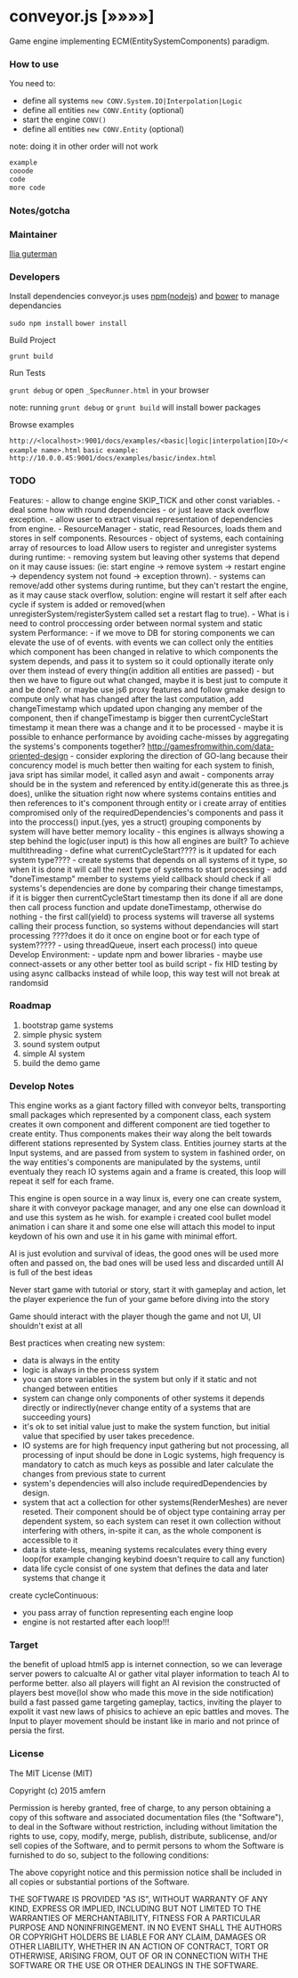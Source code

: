 conveyor.js [»»»»]
===

Game engine implementing ECM(EntitySystemComponents) paradigm.


### How to use
You need to:
* define all systems `new CONV.System.IO|Interpolation|Logic`
* define all entities `new CONV.Entity` (optional)
* start the engine `CONV()`
* define all entities `new CONV.Entity` (optional)

note: doing it in other order will not work


```javascript
example
cooode
code
more code
```

### Notes/gotcha


### Maintainer

[Ilia guterman](https://github.com/amfern)

### Developers

Install dependencies
conveyor.js uses [npm](https://www.npmjs.org/)([nodejs](http://nodejs.org/)) and [bower](http://bower.io/) to manage dependancies

`sudo npm install`
`bower install`

Build Project

`grunt build`

Run Tests

`grunt debug`
or open `_SpecRunner.html` in your browser

note: running `grunt debug` or `grunt build` will install bower packages

Browse examples

`http://<localhost>:9001/docs/examples/<basic|logic|interpolation|IO>/<example name>.html`
`basic example: http://10.0.0.45:9001/docs/examples/basic/index.html`

### TODO
Features:
    - allow to change engine SKIP_TICK and other const variables.
    - deal some how with round dependencies - or just leave stack overflow exception.
    - allow user to extract visual representation of dependencies from engine.
    - ResourceManager - static, read Resources, loads them and stores in self components.
    Resources - object of systems, each containing array of resources to load
Allow users to register and unregister systems during runtime:
    - removing system but leaving other systems that depend on it may cause issues: (ie: start engine -> remove system -> restart engine -> dependency system not found -> exception thrown).
    - systems can remove/add other systems during runtime, but they can't restart the engine, as it may cause stack overflow, solution: engine will restart it self after each cycle if system is added or removed(when unregisterSystem/registerSystem called set a restart flag to true).
    - What is i need to control proccessing order between normal system and static system
Performance:
    - if we move to DB for storing components we can elevate the use of of events. with events we can collect only the entities which component has been changed in relative to which components the system depends, and pass it to system so it could optionally iterate only over them instead of every thing(in addition all entities are passed) - but then we have to figure out what changed, maybe it is best just to compute it and be done?.
    or maybe use js6 proxy features and follow gmake design to compute only what has changed
    after the last computation, add changeTimestamp which updated upon changing any member of the component, then if changeTimestamp is bigger then currentCycleStart timestamp it mean there
    was a change and it to be processed
    - maybe it is possible to enhance performance by avoiding cache-misses by aggregating the systems's components together? http://gamesfromwithin.com/data-oriented-design
    - consider exploring the direction of GO-lang because their concurency model is much better then waiting for each system to finish, java sript has similar model, it called asyn and await
    - components array should be in the system and referenced by entity.id(generate this as three.js does), unlike the situation right now where systems contains entities and then references to it's component through entity
    or i create array of entities compromised only of the requiredDependencies's components and pass it into the proccess() input.(yes, yes a struct)
    grouping components by system will have better memory locality
    - this engines is allways showing a step behind the logic(user input) is this how all    engines are built?
To achieve multithreading
    - define what currentCycleStart???? is it updated for each system type????
    - create systems that depends on all systems of it type, so when it is done
    it will call the next type of systems to start processing
    - add "doneTimestamp" member to systems
    yield callback should check if all systems's dependencies are done
    by comparing their change timestamps,
    if it is bigger then currentCycleStart timestamp then its done
    if all are done then call process function and update doneTimestamp,
    otherwise do nothing
    - the first call(yield) to process systems will traverse all systems
    calling their process function, so systems without dependancies will start processing
    ????does it do it once on engine boot or for each type of system?????
    - using threadQueue, insert each process() into queue
Develop Environment:
    - update npm and bower libraries
    - maybe use connect-assets or any other better tool as build script
    - fix HID testing by using async callbacks instead of while loop, this way test will not break at randomsid


### Roadmap
1. bootstrap game systems
2. simple physic system
3. sound system output
4. simple AI system
5. build the demo game


### Develop Notes
This engine works as a giant factory filled with conveyor belts, transporting small packages which represented by a component class, each system creates it own component and different component are tied together to create entity.
Thus components makes their way along the belt towards different stations represented by System class.
Entities journey starts at the Input systems, and are passed from system to system in fashined order, on the way entities's components are manipulated by the systems, until eventualy they reach IO systems again and a frame is created, this loop will repeat it self for each frame.

This engine is open source in a way linux is, every one can create system, share it with conveyor package manager, and any one else can download it and use this system as he wish. for example i created cool bullet model animation i can share it and some one else will attach this model to input keydown of his own and use it in his game with minimal effort.

AI is just evolution and survival of ideas, the good ones will be used more often and passed on, the bad ones will be used less and discarded untill AI is full of the best ideas


Never start game with tutorial or story, start it with gameplay and action, let the player experience the fun of your game before diving into the story

Game should interact with the player though the game and not UI, UI shouldn't exist at all





Best practices when creating new system:
- data is always in the entity
- logic is always in the process system
- you can store variables in the system but only if it static and not changed between entities
- system can change only components of other systems it depends directly or indirectly(never change entity of a systems that are succeeding yours)
- it's ok to set initial value just to make the system function, but initial value that specified by user takes precedence.
- IO systems are for high frequency input gathering but not processing, all processing of input should be done in Logic systems, high frequency is mandatory to catch as much keys as possible and later calculate the changes from previous state to current
- system's dependencies will also include requiredDependencies by design.
- system that act a collection for other systems(RenderMeshes) are never reseted. Their component should be of object type containing array per dependent system, so each system can reset it own collection without interfering with others, in-spite it can, as the whole component is accessible to it
- data is state-less, meaning systems recalculates every thing every loop(for example changing keybind doesn't require to call any function)
- data life cycle consist of one system that defines the data and later systems that change it

create cycleContinuous:
- you pass array of function representing each engine loop
- engine is not restarted after each loop!!!


### Target
the benefit of upload html5 app is internet connection, so we can leverage server powers to calcualte AI or gather vital player information to teach AI to performe better. also all players will fight an AI revision the constructed of players best move(lol show who made this move in the side notification)
build a fast passed game targeting gameplay, tactics, inviting the player to expolit it vast new laws of phisics to achieve an epic battles and moves.
The Input to player movement should be instant like in mario and not prince of persia the first.

### License

The MIT License (MIT)

Copyright (c) 2015 amfern

Permission is hereby granted, free of charge, to any person obtaining a copy of
this software and associated documentation files (the "Software"), to deal in
the Software without restriction, including without limitation the rights to
use, copy, modify, merge, publish, distribute, sublicense, and/or sell copies of
the Software, and to permit persons to whom the Software is furnished to do so,
subject to the following conditions:

The above copyright notice and this permission notice shall be included in all
copies or substantial portions of the Software.

THE SOFTWARE IS PROVIDED "AS IS", WITHOUT WARRANTY OF ANY KIND, EXPRESS OR
IMPLIED, INCLUDING BUT NOT LIMITED TO THE WARRANTIES OF MERCHANTABILITY, FITNESS
FOR A PARTICULAR PURPOSE AND NONINFRINGEMENT. IN NO EVENT SHALL THE AUTHORS OR
COPYRIGHT HOLDERS BE LIABLE FOR ANY CLAIM, DAMAGES OR OTHER LIABILITY, WHETHER
IN AN ACTION OF CONTRACT, TORT OR OTHERWISE, ARISING FROM, OUT OF OR IN
CONNECTION WITH THE SOFTWARE OR THE USE OR OTHER DEALINGS IN THE SOFTWARE.
